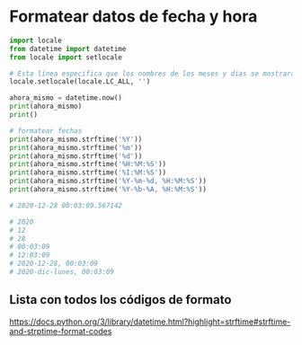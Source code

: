 # Formatear datos de fecha y hora
```python
import locale
from datetime import datetime
from locale import setlocale

# Esta línea especifica que los nombres de los meses y dias se mostrarán en el idioma definido por el usuario en sus preferencias locales
locale.setlocale(locale.LC_ALL, '')

ahora_mismo = datetime.now()
print(ahora_mismo)
print()

# formatear fechas
print(ahora_mismo.strftime('%Y'))
print(ahora_mismo.strftime('%m'))
print(ahora_mismo.strftime('%d'))
print(ahora_mismo.strftime('%H:%M:%S'))
print(ahora_mismo.strftime('%I:%M:%S'))
print(ahora_mismo.strftime('%Y-%m-%d, %H:%M:%S'))
print(ahora_mismo.strftime('%Y-%b-%A, %H:%M:%S'))

# 2020-12-28 00:03:09.567142

# 2020
# 12
# 28
# 00:03:09
# 12:03:09
# 2020-12-28, 00:03:09
# 2020-dic-lunes, 00:03:09

```

## Lista con todos los códigos de formato
https://docs.python.org/3/library/datetime.html?highlight=strftime#strftime-and-strptime-format-codes


